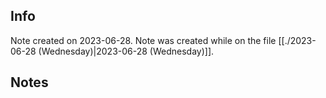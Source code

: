 ## Info
Note created on 2023-06-28.
Note was created while on the file [[./2023-06-28 (Wednesday)|2023-06-28 (Wednesday)]].
## Notes
